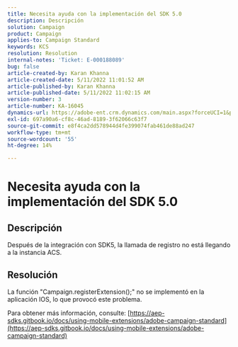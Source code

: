 ```yaml
---
title: Necesita ayuda con la implementación del SDK 5.0
description: Descripción
solution: Campaign
product: Campaign
applies-to: Campaign Standard
keywords: KCS
resolution: Resolution
internal-notes: 'Ticket: E-000188089'
bug: false
article-created-by: Karan Khanna
article-created-date: 5/11/2022 11:01:52 AM
article-published-by: Karan Khanna
article-published-date: 5/11/2022 11:02:15 AM
version-number: 3
article-number: KA-16045
dynamics-url: https://adobe-ent.crm.dynamics.com/main.aspx?forceUCI=1&pagetype=entityrecord&etn=knowledgearticle&id=4c3b63be-19d1-ec11-a7b5-00224809c556
exl-id: 697a90a6-cf8c-46ad-8189-3f62066c63f7
source-git-commit: e8f4ca2dd578944d4fe399074fab461de88ad247
workflow-type: tm+mt
source-wordcount: '55'
ht-degree: 14%

---
```


# Necesita ayuda con la implementación del SDK 5.0

## Descripción


Después de la integración con SDK5, la llamada de registro no está llegando a la instancia ACS.


## Resolución


La función &quot;Campaign.registerExtension();&quot; no se implementó en la aplicación IOS, lo que provocó este problema.

Para obtener más información, consulte: [https://aep-sdks.gitbook.io/docs/using-mobile-extensions/adobe-campaign-standard](https://aep-sdks.gitbook.io/docs/using-mobile-extensions/adobe-campaign-standard)
